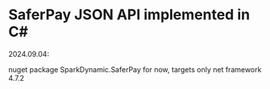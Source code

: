 # SaferPay JSON API implemented in C#

2024.09.04:

nuget package SparkDynamic.SaferPay
for now, targets only net framework 4.7.2